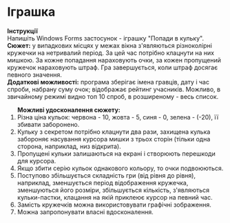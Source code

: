 <h1>Іграшка</h1>

<p><b>Інструкції </b><br> 
Напишіть Windows Forms застосунок - іграшку "Попади в кульку".<br>
<b>Сюжет:</b> у випадкових місцях у межах вікна з'являються різноколірні кружечки на нетривалий період. За цей час потрібно клацнути на них мишкою. За кожне попадання нараховують очки, за кожен пропущений кружечок нараховують штраф. Гра завершується, коли штраф досягає певного значення.<br>
<b>Додаткові можливості:</b> програма зберігає імена гравців, дату і час спроби, набрану суму очок; відображає рейтинг учасників. Можливо, в звичайному режимі видно топ 10 спроб, в розширеному - весь список.</p>
<ol>
  <b>Можливі удосконалення сюжету:</b>
<li>Різна ціна кульок: червона - 10, жовта - 5, синя - 0, зелена - (-20), її збивати заборонено.</li>
<li>Кульку з секретом потрібно клацнути два рази, захищена кулька забороняє насування курсора мишки з трьох сторін (тільки одна сторона, наприклад, низ відкрита).</li>
<li>Пропущені кульки залишаються на екрані і створюють перешкоди для курсора.</li>
<li>Якщо збити серію кульок однакового кольору, то очки подвоюються.</li>
<li>Поступово збільшується складність гри (від рівня до рівня), наприклад, зменшується період відображення кружечка, зменшуються його розміри, збільшується кількість, з'являються кульки-пастки, клацання на якій приклеює курсор на певний час.</li>
<li>Замість кружечків можна використовувати графічні зображення.</li>
<li>Можна запропонувати власні вдосконалення.</li>
  </ol>

